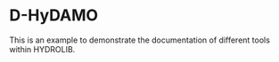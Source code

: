 # D-HyDAMO

This is an example to demonstrate the documentation of different tools within HYDROLIB. 